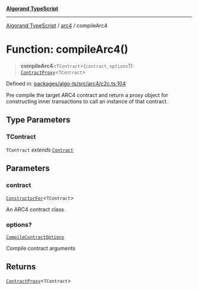 [**Algorand TypeScript**](../../README.md)

***

[Algorand TypeScript](../../modules.md) / [arc4](../README.md) / compileArc4

# Function: compileArc4()

> **compileArc4**\<`TContract`\>(`contract`, `options`?): [`ContractProxy`](../type-aliases/ContractProxy.md)\<`TContract`\>

Defined in: [packages/algo-ts/src/arc4/c2c.ts:104](https://github.com/algorandfoundation/puya-ts/blob/main/packages/algo-ts/src/arc4/c2c.ts#L104)

Pre compile the target ARC4 contract and return a proxy object for constructing inner transactions to call an instance of that contract.

## Type Parameters

### TContract

`TContract` *extends* [`Contract`](../classes/Contract.md)

## Parameters

### contract

[`ConstructorFor`](../../index/-internal-/type-aliases/ConstructorFor.md)\<`TContract`\>

An ARC4 contract class

### options?

[`CompileContractOptions`](../../index/type-aliases/CompileContractOptions.md)

Compile contract arguments

## Returns

[`ContractProxy`](../type-aliases/ContractProxy.md)\<`TContract`\>
